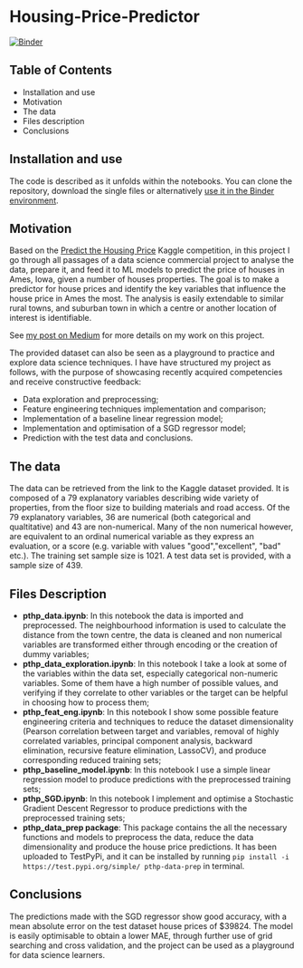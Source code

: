 # Housing-Price-Predictor
[![Binder](https://mybinder.org/badge_logo.svg)](https://mybinder.org/v2/gh/RaffaToSpace/House-Price-Predictor/master)
## Table of Contents
 - Installation and use
 - Motivation
 - The data
 - Files description
 - Conclusions

## Installation and use
The code is described as it unfolds within the notebooks.
You can clone the repository, download the single files or alternatively [use it in the Binder environment].

## Motivation
Based on the [Predict the Housing Price] Kaggle competition, in this project I go through all passages of a data science commercial project to analyse the data, prepare it, and feed it to ML models to predict the price of houses in Ames, Iowa, given a number of houses properties. The goal is to make a predictor for house prices and identify the key variables that influence the house price in Ames the most. The analysis is easily extendable to similar rural towns, and suburban town in which a centre or another location of interest is identifiable.  

See [my post on Medium] for more details on my work on this project.

The provided dataset can also be seen as a playground to practice and explore data science techniques. I have have structured my project as follows, with the purpose of showcasing recently acquired competencies and receive constructive feedback:
- Data exploration and preprocessing;
- Feature engineering techniques implementation and comparison;
- Implementation of a baseline linear regression model;
- Implementation and optimisation of a SGD regressor model;
- Prediction with the test data and conclusions.

## The data
The data can be retrieved from the link to the Kaggle dataset provided. It is composed of a 79 explanatory variables describing wide variety of properties, from the floor size to building materials and road access. Of the 79 explanatory variables, 36 are numerical (both categorical and qualtitative) and 43 are non-numerical. Many of the non numerical however, are equivalent to an ordinal numerical variable as they express an evaluation, or a score (e.g. variable with values "good","excellent", "bad" etc.). The training set sample size is 1021.
A test data set is provided, with a sample size of 439.

## Files Description
 - **pthp_data.ipynb**:
     In this notebook the data is imported and preprocessed. The neighbourhood information is used to calculate the distance from the town centre, the data is cleaned and non numerical variables are transformed either through encoding or the creation of dummy variables;
 - **pthp_data_exploration.ipynb**:
     In this notebook I take a look at some of the variables within the data set, especially categorical non-numeric variables. Some of them have a high number of possible values, and verifying if they correlate to other variables or the target can be helpful in choosing how to process them;
 - **pthp_feat_eng.ipynb**:
     In this notebook I show some possible feature engineering criteria  and techniques to reduce the dataset dimensionality (Pearson correlation between target and variables, removal of highly correlated variables, principal component analysis, backward elimination, recursive feature elimination, LassoCV), and produce corresponding reduced training sets;
 - **pthp_baseline_model.ipynb**:
     In this notebook I use a simple linear regression model to produce predictions with the preprocessed training sets;
 - **pthp_SGD.ipynb**:
     In this notebook I implement and optimise a Stochastic Gradient Descent Regressor to produce predictions with the preprocessed training sets;
  - **pthp_data_prep package**: 
     This package contains the all the necessary functions and models to preprocess the data, reduce the data dimensionality and produce the house price predictions. It has been uploaded to TestPyPi, and it can be installed by running `pip install -i https://test.pypi.org/simple/ pthp-data-prep` in terminal.
 
## Conclusions
The predictions made with the SGD regressor show good accuracy, with a mean absolute error on the test dataset house prices of $39824. The model is easily optimisable to obtain a lower MAE, through further use of grid searching and cross validation, and the project can be used as a playground for data science learners.


[use it in the Binder environment]: https://mybinder.org/v2/gh/RaffaToSpace/House-Price-Predictor/master
[Predict the Housing Price]: https://www.kaggle.com/c/predict-the-housing-price/
[my post on Medium]: https://medium.com/@raffaelenolli/how-to-make-a-simple-machine-learning-project-and-learn-in-the-process-c4d0dd605eb9
